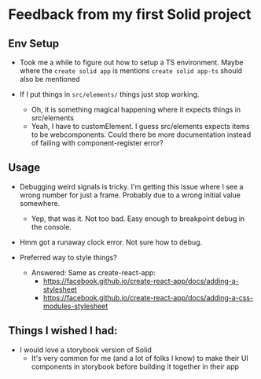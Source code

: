 # Feedback from my first Solid project

## Env Setup
* Took me a while to figure out how to setup a TS environment. Maybe where the `create solid app` is mentions `create solid app-ts` should also be mentioned

* If I put things in `src/elements/` things just stop working.
  * Oh, it is something magical happening where it expects things in src/elements
  * Yeah, I have to customElement. I guess src/elements expects items to be webcomponents. Could there be more documentation instead of failing with component-register error?

## Usage

* Debugging weird signals is tricky. I'm getting this issue where I see a wrong number for just a frame. Probably due to a wrong initial value somewhere.
    * Yep, that was it. Not too bad. Easy enough to breakpoint debug in the console.

* Hmm got a runaway clock error. Not sure how to debug.

* Preferred way to style things?
  * Answered: Same as create-react-app:
    * https://facebook.github.io/create-react-app/docs/adding-a-stylesheet
    * https://facebook.github.io/create-react-app/docs/adding-a-css-modules-stylesheet



## Things I wished I had:

* I would love a storybook version of Solid
    * It's very common for me (and a lot of folks I know) to make their UI components in storybook before building it together in their app
